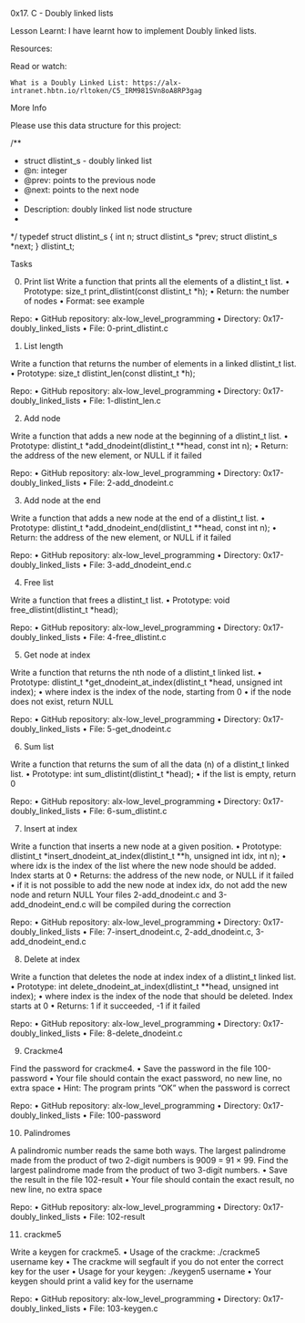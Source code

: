 0x17. C - Doubly linked lists

Lesson Learnt:
I have learnt how to implement Doubly linked lists.

Resources:

Read or watch:

    What is a Doubly Linked List: https://alx-intranet.hbtn.io/rltoken/C5_IRM981SVn8oA8RP3gag



More Info

Please use this data structure for this project:

/**
 * struct dlistint_s - doubly linked list
 * @n: integer
 * @prev: points to the previous node
 * @next: points to the next node
 *
 * Description: doubly linked list node structure
 * 
 */
typedef struct dlistint_s
{
    int n;
    struct dlistint_s *prev;
    struct dlistint_s *next;
} dlistint_t;




Tasks

0. Print list
Write a function that prints all the elements of a dlistint_t list.
    • Prototype: size_t print_dlistint(const dlistint_t *h); 
    • Return: the number of nodes 
    • Format: see example 

Repo:
    • GitHub repository: alx-low_level_programming 
    • Directory: 0x17-doubly_linked_lists 
    • File: 0-print_dlistint.c 


1. List length 

Write a function that returns the number of elements in a linked dlistint_t list.
    • Prototype: size_t dlistint_len(const dlistint_t *h); 

Repo:
    • GitHub repository: alx-low_level_programming 
    • Directory: 0x17-doubly_linked_lists 
    • File: 1-dlistint_len.c 


2. Add node

Write a function that adds a new node at the beginning of a dlistint_t list.
    • Prototype: dlistint_t *add_dnodeint(dlistint_t **head, const int n); 
    • Return: the address of the new element, or NULL if it failed 

Repo:
    • GitHub repository: alx-low_level_programming 
    • Directory: 0x17-doubly_linked_lists 
    • File: 2-add_dnodeint.c 


3. Add node at the end

Write a function that adds a new node at the end of a dlistint_t list.
    • Prototype: dlistint_t *add_dnodeint_end(dlistint_t **head, const int n); 
    • Return: the address of the new element, or NULL if it failed 

Repo:
    • GitHub repository: alx-low_level_programming 
    • Directory: 0x17-doubly_linked_lists 
    • File: 3-add_dnodeint_end.c 


4. Free list

Write a function that frees a dlistint_t list.
    • Prototype: void free_dlistint(dlistint_t *head); 

Repo:
    • GitHub repository: alx-low_level_programming 
    • Directory: 0x17-doubly_linked_lists 
    • File: 4-free_dlistint.c 


5. Get node at index

Write a function that returns the nth node of a dlistint_t linked list.
    • Prototype: dlistint_t *get_dnodeint_at_index(dlistint_t *head, unsigned int index); 
    • where index is the index of the node, starting from 0 
    • if the node does not exist, return NULL 

Repo:
    • GitHub repository: alx-low_level_programming 
    • Directory: 0x17-doubly_linked_lists 
    • File: 5-get_dnodeint.c 


6. Sum list

Write a function that returns the sum of all the data (n) of a dlistint_t linked list.
    • Prototype: int sum_dlistint(dlistint_t *head); 
    • if the list is empty, return 0 

Repo:
    • GitHub repository: alx-low_level_programming 
    • Directory: 0x17-doubly_linked_lists 
    • File: 6-sum_dlistint.c 


7. Insert at index 

Write a function that inserts a new node at a given position.
    • Prototype: dlistint_t *insert_dnodeint_at_index(dlistint_t **h, unsigned int idx, int n); 
    • where idx is the index of the list where the new node should be added. Index starts at 0 
    • Returns: the address of the new node, or NULL if it failed 
    • if it is not possible to add the new node at index idx, do not add the new node and return NULL 
Your files 2-add_dnodeint.c and 3-add_dnodeint_end.c will be compiled during the correction

Repo:
    • GitHub repository: alx-low_level_programming 
    • Directory: 0x17-doubly_linked_lists 
    • File: 7-insert_dnodeint.c, 2-add_dnodeint.c, 3-add_dnodeint_end.c 


8. Delete at index

Write a function that deletes the node at index index of a dlistint_t linked list.
    • Prototype: int delete_dnodeint_at_index(dlistint_t **head, unsigned int index); 
    • where index is the index of the node that should be deleted. Index starts at 0 
    • Returns: 1 if it succeeded, -1 if it failed 

Repo:
    • GitHub repository: alx-low_level_programming 
    • Directory: 0x17-doubly_linked_lists 
    • File: 8-delete_dnodeint.c 


9. Crackme4

Find the password for crackme4.
    • Save the password in the file 100-password 
    • Your file should contain the exact password, no new line, no extra space 
    • Hint: The program prints “OK” when the password is correct 

Repo:
    • GitHub repository: alx-low_level_programming 
    • Directory: 0x17-doubly_linked_lists 
    • File: 100-password 

10. Palindromes

A palindromic number reads the same both ways. The largest palindrome made from the product of two 2-digit numbers is 9009 = 91 × 99.
Find the largest palindrome made from the product of two 3-digit numbers.
    • Save the result in the file 102-result 
    • Your file should contain the exact result, no new line, no extra space 

Repo:
    • GitHub repository: alx-low_level_programming 
    • Directory: 0x17-doubly_linked_lists 
    • File: 102-result 

11. crackme5

Write a keygen for crackme5.
    • Usage of the crackme: ./crackme5 username key 
    • The crackme will segfault if you do not enter the correct key for the user 
    • Usage for your keygen: ./keygen5 username 
    • Your keygen should print a valid key for the username 

Repo:
    • GitHub repository: alx-low_level_programming 
    • Directory: 0x17-doubly_linked_lists 
    • File: 103-keygen.c 










